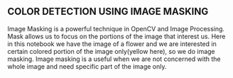 ## **COLOR DETECTION USING IMAGE MASKING**

Image Masking is a powerful technique in OpenCV and Image Processing. Mask allows us to focus on the portions of the image that interest us. Here in this notebook we have the image of a flower and we are interested in certain colored portion of the image only(yellow here), so we do image masking. Image masking is a useful when we are not concerned with the whole image and need specific part of the image only.
